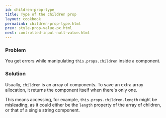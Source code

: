 ```yaml
---
id: children-prop-type
title: Type of the children prop
layout: cookbook
permalink: children-prop-type.html
prev: style-prop-value-px.html
next: controlled-input-null-value.html
---
```


### Problem
You get errors while manipulating `this.props.children` inside a component.

### Solution
Usually, `children` is an array of components. To save an extra array allocation, it returns the component itself when there's only one.

This means accessing, for example, `this.props.children.length` might be misleading, as it could either be the `length` property of the array of children, or that of a single string component.
